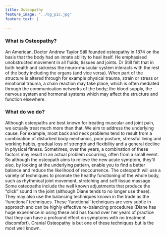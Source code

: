 ```yaml
---
title: Osteopathy
feature_image: "../bg_pic.jpg"
feature_text: |
   
---
```

### What is Osteopathy?
An American, Doctor Andrew Taylor Still founded osteopathy in 1874 on the basis that the body had an innate ability to heal itself.  He emphasised unobstructed movement in all fluids, tissues and joints.  Dr Still felt that in both health and sickness the neuro-muscular system interacts with the rest of the body including the organs (and vice versa).  When part of the structure is altered through for example physical trauma, strain or stress or emotional trauma, a chain reaction may take place, which is often mediated through the communication networks of the body; the blood supply, the nervous system and hormonal systems which may affect the structure and function elsewhere.


### What do we do?
Although osteopaths are best known for treating muscular and joint pain, we actually treat much more than that.  We aim to address the underlying cause.  For example, most back and neck problems tend to result from a combination of disturbed body mechanics, poor posture, stressful living and working habits, gradual loss of strength and flexibility and a general decline in physical fitness.  Sometimes, over the years, a combination of these factors may result in an actual problem occurring, often from a small event.  So although the osteopath aims to relieve the new acute symptom, they’ll also, by looking at the underlying pattern, enable you to find a better balance and reduce the likelihood of reoccurrence.
The osteopath will use a variety of techniques to promote the healthy functioning of the whole body, such as rhythmical joint movement, stretching and soft tissue massage. Some osteopaths include the well known adjustments that produce the “click” sound in the joint (although Diane tends to no longer use these).  They may also use the balancing techniques known in the trade as the ‘functional’ techniques. These ‘functional’ techniques are very subtle in approach and can be highly effective re-balancing procedures (Diane has huge experience in using these and has found over her years of practice that they can have a profound effect on symptoms with no treatment discomfort).  Cranial Osteopathy is but one of these techniques but is the most well known. 

